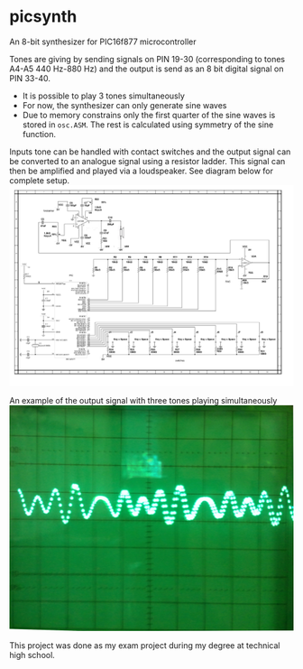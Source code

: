 # picsynth
An 8-bit synthesizer for PIC16f877 microcontroller 

Tones are giving by sending signals on PIN 19-30 (corresponding to tones A4-A5 440 Hz-880 Hz) and
the output is send as an 8 bit digital signal on PIN 33-40. 

* It is possible to play 3 tones simultaneously
* For now, the synthesizer can only generate sine waves
* Due to memory constrains only the first quarter of the sine waves is stored in `osc.ASM`. The rest is calculated using symmetry of the sine function.

Inputs tone can be handled with contact switches and
the output signal can be converted to an analogue signal using a resistor ladder.
This signal can then be amplified and played via a loudspeaker. See diagram below for complete setup.
![diagram](/images/diagram.png?raw=true "Diagram")

An example of the output signal with three tones playing simultaneously
![signal](/images/tone.jpg?raw=true&s=1)

This project was done as my exam project during my degree at technical high school.